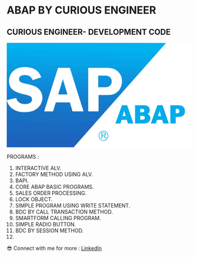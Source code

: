 # ABAP BY CURIOUS ENGINEER
## CURIOUS ENGINEER- DEVELOPMENT CODE


![alt text](SAP-ABAP.jpg)


PROGRAMS : 

1. INTERACTIVE ALV.
2. FACTORY METHOD USING ALV.
3. BAPI.
4. CORE ABAP BASIC PROGRAMS.
5. SALES ORDER PROCESSING.
6. LOCK OBJECT.
7. SIMPLE PROGRAM USING WRITE STATEMENT.
8. BDC BY CALL TRANSACTION METHOD.
9. SMARTFORM CALLING PROGRAM.
10. SIMPLE RADIO BUTTON.
11. BDC BY SESSION METHOD.
12. 

😎 Connect with me for more  : 
[LinkedIn](https://www.linkedin.com/in/rahulpillai200010)
